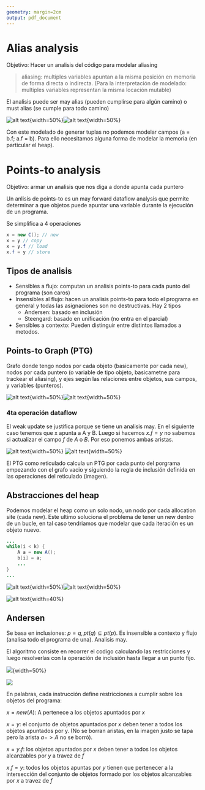 ```yaml
---
geometry: margin=2cm
output: pdf_document
---
```


# Alias analysis

Objetivo: Hacer un analisis del código para modelar aliasing

> aliasing: multiples variables apuntan a la misma posición en memoria de forma directa o indirecta. (Para la interpretación de modelado: multiples variables representan la misma locación mutable)

El analisis puede ser may alias (pueden cumplirse para algún camino) o must alias (se cumple para todo camino)

![alt text](may_must.png){width=50%}![alt text](transfer_aliasing.png){width=50%}

Con este modelado de generar tuplas no podemos modelar campos (a = b.f; a.f = b). Para ello necesitamos alguna forma de modelar la memoria (en particular el heap).

# Points-to analysis

Objetivo: armar un analisis que nos diga a donde apunta cada puntero

Un anlisis de points-to es un may forward dataflow analysis que permite determinar a que objetos puede apuntar una variable durante la ejecución de un programa.

Se simplifica a 4 operaciones

```java
x = new C(); // new
x = y // copy
x = y.f // load
x.f = y // store
```

## Tipos de analisis

- Sensibles a flujo: computan un analisis points-to para cada punto del programa (son caros)
- Insensibles al flujo: hacen un analisis points-to para todo el programa en general y todas las asignaciones son no destructivas. Hay 2 tipos
  - Andersen: basado en inclusión
  - Steengard: basado en unificación (no entra en el parcial)
- Sensibles a contexto: Pueden distinguir entre distintos llamados a metodos.

## Points-to Graph (PTG)

Grafo donde tengo nodos por cada objeto (basicamente por cada new), nodos por cada puntero (o variable de tipo objeto, basicametne para trackear el aliasing), y ejes según las relaciones entre objetos, sus campos, y variables (punteros).

![alt text](PTG.png){width=50%}![alt text](PTG_dataflow.png){width=50%}

### 4ta operación dataflow

El weak update se justifica porque se tiene un analisis may. En el siguiente caso tenemos que x apunta a A y B. Luego si hacemos $x.f = y$ no sabemos si actualizar el campo $f$ de $A$ o $B$. Por eso ponemos ambas aristas. 

![alt text](pt_may.png){width=50%} ![alt text](pt_weak_update.png){width=50%}

El PTG como reticulado calcula un PTG por cada punto del porgrama empezando con el grafo vacio y siguiendo la regla de inclusión definida en las operaciones del reticulado (imagen).

## Abstracciones del heap

Podemos modelar el heap como un solo nodo, un nodo por cada allocation site (cada new). Este ultimo soluciona el problema de tener un new dentro de un bucle, en tal caso tendriamos que modelar que cada iteración es un objeto nuevo.

```java
...
while(i < k) {
    A a = new A();
    b[i] = a;
    ...
}
...
```

![alt text](ptg_nodo_x_alloc.png){width=50%}![alt text](ptg_contexto.png){width=50%}

![alt text](ptg_nodo.png){width=40%}



## Andersen 

Se basa en inclusiones: $p = q, pt(q) \subseteq pt(p)$. Es insensible a contexto y flujo (analisa todo el programa de una). Analisis may.

El algoritmo consiste en recorrer el codigo calculando las restricciones y luego resolverlas con la operación de inclusión hasta llegar a un punto fijo.


![](restricciones_andersen.png){width=50%}

![](restricciones_andersen_2.png)

En palabras, cada instrucción define restricciones a cumplir sobre los objetos del programa:

$x = new(A)$: A pertenece a los objetos apuntados por $x$

$x = y$: el conjunto de objetos apuntados por $x$ deben tener a todos los objetos apuntados por y. (No se borran aristas, en la imagen justo se tapa pero la arista $a -> A$ no se borró).

$x = y.f$: los objetos apuntados por $x$ deben tener a todos los objetos alcanzables por $y$ a travez de $f$

$x.f = y$: todos los objetos apuntas por $y$ tienen que pertenecer a la intersección del conjunto de objetos formado por los objetos alcanzables por $x$ a travez de $f$
